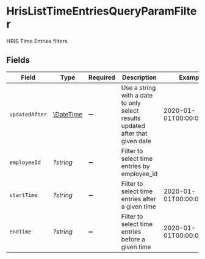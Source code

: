 # HrisListTimeEntriesQueryParamFilter

HRIS Time Entries filters


## Fields

| Field                                                                         | Type                                                                          | Required                                                                      | Description                                                                   | Example                                                                       |
| ----------------------------------------------------------------------------- | ----------------------------------------------------------------------------- | ----------------------------------------------------------------------------- | ----------------------------------------------------------------------------- | ----------------------------------------------------------------------------- |
| `updatedAfter`                                                                | [\DateTime](https://www.php.net/manual/en/class.datetime.php)                 | :heavy_minus_sign:                                                            | Use a string with a date to only select results updated after that given date | 2020-01-01T00:00:00.000Z                                                      |
| `employeeId`                                                                  | *?string*                                                                     | :heavy_minus_sign:                                                            | Filter to select time entries by employee_id                                  |                                                                               |
| `startTime`                                                                   | *?string*                                                                     | :heavy_minus_sign:                                                            | Filter to select time entries after a given time                              | 2020-01-01T00:00:00.000Z                                                      |
| `endTime`                                                                     | *?string*                                                                     | :heavy_minus_sign:                                                            | Filter to select time entries before a given time                             | 2020-01-01T00:00:00.000Z                                                      |